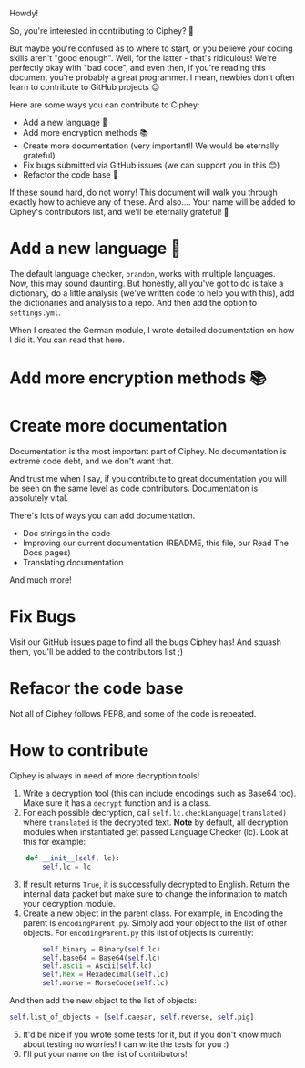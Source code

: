 Howdy! 

So, you're interested in contributing to Ciphey? 🤔

But maybe you're confused as to where to start, or you believe your coding skills aren't "good enough". Well, for the latter - that's ridiculous! We're perfectly okay with "bad code", and even then, if you're reading this document you're probably a great programmer. I mean, newbies don't often learn to contribute to GitHub projects 😉

Here are some ways you can contribute to Ciphey:
* Add a new language 🧏
* Add more encryption methods 📚
* Create more documentation (very important‼️  We would be eternally grateful)
* Fix bugs submitted via GitHub issues (we can support you in this 😊)
* Refactor the code base 🥺

If these sound hard, do not worry! This document will walk you through exactly how to achieve any of these. And also.... Your name will be added to Ciphey's contributors list, and we'll be eternally grateful! 🙏

# Add a new language 🧏
The default language checker, `brandon`, works with multiple languages. Now, this may sound daunting.
But honestly, all you've got to do is take a dictionary, do a little analysis (we've written code to help you with this), add the dictionaries and analysis to a repo. And then add the option to `settings.yml`. 

When I created the German module, I wrote detailed documentation on how I did it. You can read that here.

# Add more encryption methods 📚

# Create more documentation
Documentation is the most important part of Ciphey. No documentation is extreme code debt, and we don't want that. 

And trust me when I say, if you contribute to great documentation you will be seen on the same level as code contributors. Documentation is absolutely vital.

There's lots of ways you can add documentation.
* Doc strings in the code
* Improving our current documentation (README, this file, our Read The Docs pages)
* Translating documentation

And much more!

# Fix Bugs
Visit our GitHub issues page to find all the bugs Ciphey has! And squash them, you'll be added to the contributors list ;)

# Refacor the code base
Not all of Ciphey follows PEP8, and some of the code is repeated.

# How to contribute
Ciphey is always in need of more decryption tools! 
1. Write a decryption tool (this can include encodings such as Base64 too). Make sure it has a `decrypt` function and is a class.
2. For each possible decryption, call `self.lc.checkLanguage(translated)` where `translated` is the decrypted text.
**Note** by default, all decryption modules when instantiated get passed Language Checker (lc). Look at this for example:
```python
    def __init__(self, lc):
        self.lc = lc
```
3. If result returns `True`, it is successfully decrypted to English. Return the internal data packet but make sure to change the information to match your decryption module.
4. Create a new object in the parent class. For example, in Encoding the parent is `encodingParent.py`. Simply add your object to the list of other objects. For `encodingParent.py` this list of objects is currently:
```python
        self.binary = Binary(self.lc)
        self.base64 = Base64(self.lc)
        self.ascii = Ascii(self.lc)
        self.hex = Hexadecimal(self.lc)
        self.morse = MorseCode(self.lc)
```
And then add the new object to the list of objects:
```python
self.list_of_objects = [self.caesar, self.reverse, self.pig]
```
5. It'd be nice if you wrote some tests for it, but if you don't know much about testing no worries! I can write the tests for you :)
6. I'll put your name on the list of contributors!
